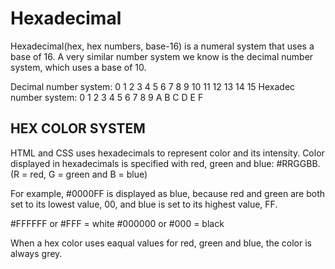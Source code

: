 # Hexadecimal
Hexadecimal(hex, hex numbers, base-16) is a numeral system that uses a base of 16. A very similar number system we know is the decimal number system, which uses a base of 10. 

Decimal number system: 0 1 2 3 4 5 6 7 8 9 10 11 12 13 14 15
Hexadec number system: 0 1 2 3 4 5 6 7 8 9  A  B  C  D  E  F



## HEX COLOR SYSTEM
HTML and CSS uses hexadecimals to represent color and its intensity. Color displayed in hexadecimals is specified with red, green and blue: #RRGGBB. (R = red, G = green and B = blue)

For example, #0000FF is displayed as blue, because red and green are both set to its lowest value, 00, and blue is set to its highest value, FF. 

#FFFFFF or #FFF = white
#000000 or #000 = black

When a hex color uses eaqual values for red, green and blue, the color is always grey. 

